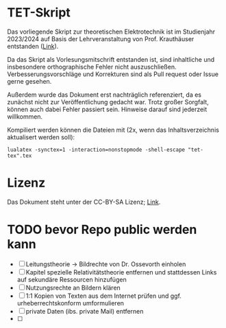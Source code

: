 # TET-Skript
Das vorliegende Skript zur theoretischen Elektrotechnik ist im Studienjahr 2023/2024 auf Basis der Lehrveranstaltung von Prof. Krauthäuser entstanden ([Link](https://github.com/hgkdd/TET)). 

Da das Skript als Vorlesungsmitschrift entstanden ist, sind inhaltliche und insbesondere orthographische Fehler nicht auszuschließen. Verbesserungsvorschläge und Korrekturen sind als Pull request oder Issue gerne gesehen.

Außerdem wurde das Dokument erst nachträglich referenziert, da es zunächst nicht zur Veröffentlichung gedacht war. Trotz großer Sorgfalt, können auch dabei Fehler passiert sein. Hinweise darauf sind jederzeit willkommen.

Kompiliert werden können die Dateien mit (2x, wenn das Inhaltsverzeichnis aktualisert werden soll):

```
lualatex -synctex=1 -interaction=nonstopmode -shell-escape "tet-tex".tex
```

# Lizenz
Das Dokument steht unter der CC-BY-SA Lizenz; [Link](https://creativecommons.org/licenses/by-sa/4.0/legalcode.de).

# TODO bevor Repo public werden kann
- [ ] Leitungstheorie -> Bildrechte von Dr. Ossevorth einholen
- [ ] Kapitel spezielle Relativitätstheorie entfernen und stattdessen Links auf sekundäre Ressourcen hinzufügen
- [ ] Nutzungsrechte an Bildern klären
- [ ] 1:1 Kopien von Texten aus dem Internet prüfen und ggf. urheberrechtskonform umformulieren
- [ ] private Daten (ibs. private Mail) entfernen
- [ ] 
